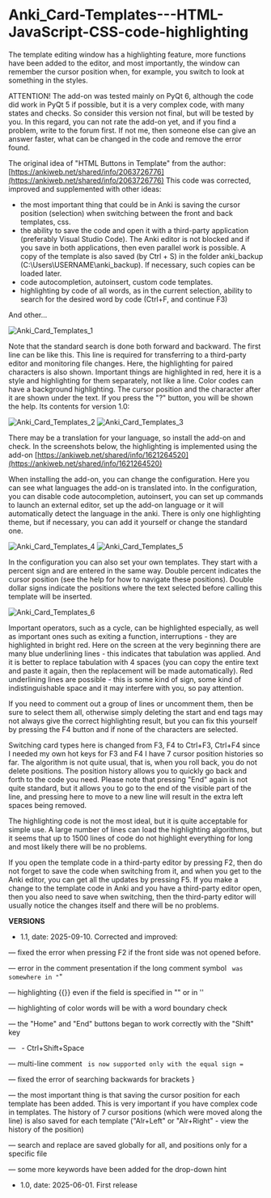 # Anki_Card-Templates---HTML-JavaScript-CSS-code-highlighting
The template editing window has a highlighting feature, more functions have been added to the editor, and most importantly, the window can remember the cursor position when, for example, you switch to look at something in the styles.

ATTENTION! The add-on was tested mainly on PyQt 6, although the code did work in PyQt 5 if possible, but it is a very complex code, with many states and checks. So consider this version not final, but will be tested by you. In this regard, you can not rate the add-on yet, and if you find a problem, write to the forum first. If not me, then someone else can give an answer faster, what can be changed in the code and remove the error found.

The original idea of ​​"HTML Buttons in Template" from the author: [https://ankiweb.net/shared/info/2063726776](https://ankiweb.net/shared/info/2063726776)
This code was corrected, improved and supplemented with other ideas:
- the most important thing that could be in Anki is saving the cursor position (selection) when switching between the front and back templates, css.
- the ability to save the code and open it with a third-party application (preferably Visual Studio Code). The Anki editor is not blocked and if you save in both applications, then even parallel work is possible. A copy of the template is also saved (by Ctrl + S) in the folder anki_backup (C:\Users\USERNAME\anki_backup\).
If necessary, such copies can be loaded later.
- code autocompletion, autoinsert, custom code templates.
- highlighting by code of all words, as in the current selection, ability to search for the desired word by code (Ctrl+F, and continue F3)

And other...

![Anki_Card_Templates_1](https://github.com/user-attachments/assets/11369767-eea3-419a-82bd-83ea2fa8654e)

Note that the standard search is done both forward and backward.
The first line can be like this. This line is required for transferring to a third-party editor and monitoring file changes. Here, the highlighting for paired characters is also shown.
Important things are highlighted in red, here it is a style and highlighting for them separately, not like a line.
Color codes can have a background highlighting.
The cursor position and the character after it are shown under the text.
If you press the "?" button, you will be shown the help. Its contents for version 1.0:

![Anki_Card_Templates_2](https://github.com/user-attachments/assets/d95ffa57-2cf2-4626-b1d1-4d644517c855)
![Anki_Card_Templates_3](https://github.com/user-attachments/assets/32499371-5412-425d-a964-0202bd7204ba)

There may be a translation for your language, so install the add-on and check.
In the screenshots below, the highlighting is implemented using the add-on [https://ankiweb.net/shared/info/1621264520](https://ankiweb.net/shared/info/1621264520)

When installing the add-on, you can change the configuration. Here you can see what languages ​​the add-on is translated into. In the configuration, you can disable code autocompletion, autoinsert, you can set up commands to launch an external editor, set up the add-on language or it will automatically detect the language in the anki. There is only one highlighting theme, but if necessary, you can add it yourself or change the standard one.

![Anki_Card_Templates_4](https://github.com/user-attachments/assets/5800408c-3da9-4625-9939-bf307e1d4189)
![Anki_Card_Templates_5](https://github.com/user-attachments/assets/ed0d2cf0-fac0-4a9c-9da0-c110be2f1652)

In the configuration you can also set your own templates. They start with a percent sign and are entered in the same way. Double percent indicates the cursor position (see the help for how to navigate these positions). Double dollar signs indicate the positions where the text selected before calling this template will be inserted.

![Anki_Card_Templates_6](https://github.com/user-attachments/assets/bb165757-f3b4-4466-9fbd-6e4ad33d065a)

Important operators, such as a cycle, can be highlighted especially, as well as important ones such as exiting a function, interruptions - they are highlighted in bright red.
Here on the screen at the very beginning there are many blue underlining lines - this indicates that tabulation was applied. And it is better to replace tabulation with 4 spaces (you can copy the entire text and paste it again, then the replacement will be made automatically). Red underlining lines are possible - this is some kind of sign, some kind of indistinguishable space and it may interfere with you, so pay attention.

If you need to comment out a group of lines or uncomment them, then be sure to select them all, otherwise simply deleting the start and end tags may not always give the correct highlighting result, but you can fix this yourself by pressing the F4 button and if none of the characters are selected.

Switching card types here is changed from F3, F4 to Ctrl+F3, Ctrl+F4 since I needed my own hot keys for F3 and F4
I have 7 cursor position histories so far. The algorithm is not quite usual, that is, when you roll back, you do not delete positions. The position history allows you to quickly go back and forth to the code you need.
Please note that pressing "End" again is not quite standard, but it allows you to go to the end of the visible part of the line, and pressing here to move to a new line will result in the extra left spaces being removed.

The highlighting code is not the most ideal, but it is quite acceptable for simple use. A large number of lines can load the highlighting algorithms, but it seems that up to 1500 lines of code do not highlight everything for long and most likely there will be no problems.

If you open the template code in a third-party editor by pressing F2, then do not forget to save the code when switching from it, and when you get to the Anki editor, you can get all the updates by pressing F5. If you make a change to the template code in Anki and you have a third-party editor open, then you also need to save when switching, then the third-party editor will usually notice the changes itself and there will be no problems.


**VERSIONS**

- 1.1, date: 2025-09-10. Corrected and improved:
  
 — fixed the error when pressing F2 if the front side was not opened before.
 
 — error in the comment presentation if the long comment symbol ` was somewhere in "`"
 
 — highlighting {{}} even if the field is specified in "" or in ''
 
 — highlighting of color words will be with a word boundary check
 
 — the "Home" and "End" buttons began to work correctly with the "Shift" key
 
 — &nbsp; - Ctrl+Shift+Space
 
 — multi-line comment `` is now supported only with the equal sign =``
 
 — fixed the error of searching backwards for brackets }
 
 — the most important thing is that saving the cursor position for each template has been added. This is very important if you have complex code in templates. The history of 7 cursor positions (which were moved along the line) is also saved for each template ("Alr+Left" or "Alr+Right" - view the history of the position)
 
 — search and replace are saved globally for all, and positions only for a specific file
 
 — some more keywords have been added for the drop-down hint  
 
- 1.0, date: 2025-06-01. First release













